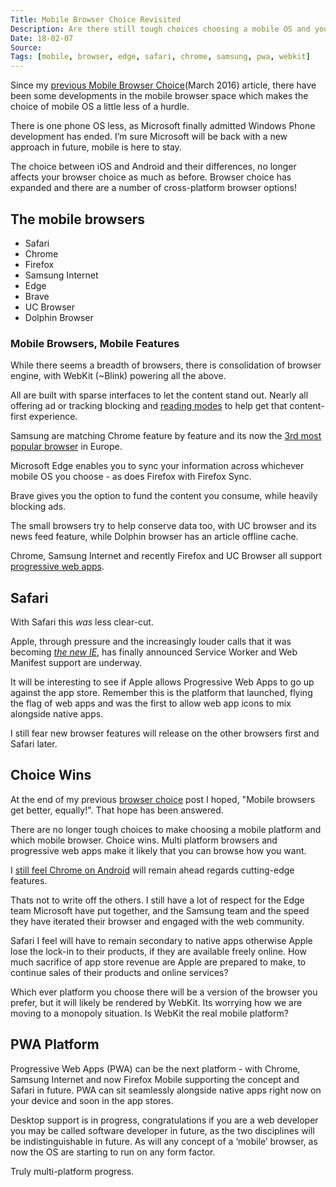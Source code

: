 ```yaml
---
Title: Mobile Browser Choice Revisited
Description: Are there still tough choices choosing a mobile OS and your mobile browser choice? With multi-platform browsers and progressive web apps, choice wins
Date: 18-02-07
Source: 
Tags: [mobile, browser, edge, safari, chrome, samsung, pwa, webkit]
---
```

Since my [previous Mobile Browser Choice](/blog/mobile-browser-choice/)(March 2016) article, there have been some developments in the mobile browser space which makes the choice of mobile OS a little less of a hurdle. 

There is one phone OS less, as Microsoft finally admitted Windows Phone development has ended. I’m sure Microsoft will be back with a new approach in future, mobile is here to stay.

The choice between iOS and Android and their differences, no longer affects your browser choice as much as before. Browser choice has expanded and there are a number of cross-platform browser options!

## The mobile browsers

* Safari
* Chrome
* Firefox
* Samsung Internet
* Edge
* Brave
* UC Browser
* Dolphin Browser

### Mobile Browsers, Mobile Features

While there seems a breadth of browsers, there is consolidation of browser engine, with WebKit (~Blink) powering all the above. 

All are built with sparse interfaces to let the content stand out. Nearly all offering ad or tracking blocking and [reading modes](/blog/read-only-web/) to help get that content-first experience. 

Samsung are matching Chrome feature by feature and its now the [3rd most popular browser](https://medium.com/samsung-internet-dev/think-you-know-the-top-web-browsers-458a0a070175) in Europe. 

Microsoft Edge enables you to sync your information across whichever mobile OS you choose - as does Firefox with Firefox Sync. 

Brave gives you the option to fund the content you consume, while heavily blocking ads.

The small browsers try to help conserve data too, with UC browser and its news feed feature, while Dolphin browser has an article offline cache.

Chrome, Samsung Internet and recently Firefox and UC Browser all support [progressive web apps](https://en.wikipedia.org/wiki/Progressive_web_app).

## Safari

With Safari this _was_ less clear-cut.

Apple, through pressure and the increasingly louder calls that it was becoming _[the new IE](https://news.ycombinator.com/item?id=12051267)_, has finally announced Service Worker and Web Manifest support are underway. 

It will be interesting to see if Apple allows Progressive Web Apps to go up against the app store. Remember this is the platform that launched, flying the flag of web apps and was the first to allow web app icons to mix alongside native apps.

I still fear new browser features will release on the other browsers first and Safari later. 

## Choice Wins

At the end of my previous [browser choice](/blog/mobile-browser-choice/) post I hoped, "Mobile browsers get better, equally!". That hope has been answered.

There are no longer tough choices to make choosing a mobile platform and which mobile browser. Choice wins. Multi platform browsers and progressive web apps make it likely that you can browse how you want.

I [still feel Chrome on Android](/blog/mobile-browser-choice/) will remain ahead regards cutting-edge features.

Thats not to write off the others. I still have a lot of respect for the Edge team Microsoft have put together, and the Samsung team and the speed they have iterated their browser and engaged with the web community. 

Safari I feel will have to remain secondary to native apps otherwise Apple lose the lock-in to their products, if they are available freely online. How much sacrifice of app store revenue are Apple are prepared to make, to continue sales of their products and online services?

Which ever platform you choose there will be a version of the browser you prefer, but it will likely be rendered by WebKit. Its worrying how we are moving to a monopoly situation. Is WebKit the real mobile platform?

## PWA Platform

Progressive Web Apps (PWA) can be the next platform - with Chrome, Samsung Internet and now Firefox Mobile supporting the concept and Safari in future. PWA can sit seamlessly alongside native apps right now on your device and soon in the app stores.

Desktop support is in progress, congratulations if you are a web developer you may be called software developer in future, as the two disciplines will be indistinguishable in future. As will any concept of a ‘mobile’ browser, as now the OS are starting to run on any form factor.

Truly multi-platform progress.

